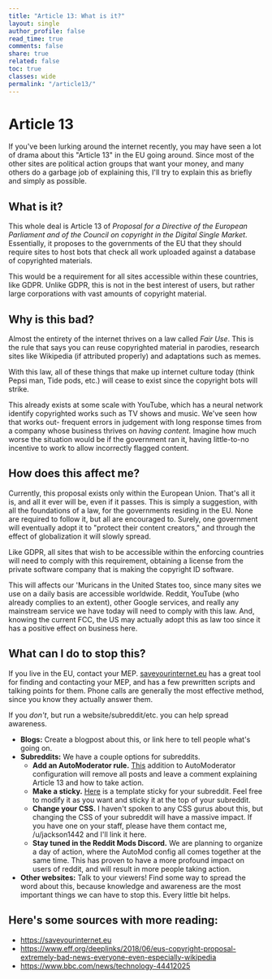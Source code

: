 ```yaml
---
title: "Article 13: What is it?"
layout: single
author_profile: false
read_time: true
comments: false
share: true
related: false
toc: true
classes: wide
permalink: "/article13/"
---
```


# Article 13

If you've been lurking around the internet recently, you may have seen a lot of
drama about this "Article 13" in the EU going around. Since most of the other
sites are political action groups that want your money, and many others do a
garbage job of explaining this, I'll try to explain this as briefly and simply
as possible.

## What is it?

This whole deal is Article 13 of *Proposal for a Directive of the European
Parliament and of the Council on copyright in the Digital Single Market*.
Essentially, it proposes to the governments of the EU that they should require
sites to host bots that check all work uploaded against a database of
copyrighted materials.

This would be a requirement for all sites accessible within these countries,
like GDPR. Unlike GDPR, this is not in the best interest of users, but rather
large corporations with vast amounts of copyright material.

## Why is this bad?

Almost the entirety of the internet thrives on a law called *Fair Use*. This is
the rule that says you can reuse copyrighted material in parodies, research
sites like Wikipedia (if attributed properly) and adaptations such as memes.

With this law, all of these things that make up internet culture today (think
Pepsi man, Tide pods, etc.) will cease to exist since the copyright bots will
strike.

This already exists at some scale with YouTube, which has a neural network
identify copyrighted works such as TV shows and music. We've seen how that
works out- frequent errors in judgement with long response times from a
company whose business thrives on *having content.* Imagine how much worse the
situation would be if the government ran it, having little-to-no incentive to
work to allow incorrectly flagged content.

## How does this affect me?

Currently, this proposal exists only within the European Union. That's all it
is, and all it ever will be, even if it passes. This is simply a suggestion,
with all the foundations of a law, for the governments residing in the EU.
None are required to follow it, but all are encouraged to. Surely, one
government will eventually adopt it to "protect their content creators," and
through the effect of globalization it will slowly spread.

Like GDPR, all sites that wish to be accessible within the enforcing countries
will need to comply with this requirement, obtaining a license from the private
software company that is making the copyright ID software.

This will affects our 'Muricans in the United States too, since many sites we
use on a daily basis are accessible worldwide. Reddit, YouTube (who already
complies to an extent), other Google services, and really any mainstream
service we have today will need to comply with this law. And, knowing the
current FCC, the US may actually adopt this as law too since it has a positive
effect on business here.

## What can I do to stop this?

If you live in the EU, contact your MEP.
[saveyourinternet.eu](https://saveyourinternet.eu) has a great tool for finding
and contacting your MEP, and has a few prewritten scripts and talking points
for them. Phone calls are generally the most effective method, since you know
they actually answer them.

If you *don't*, but run a website/subreddit/etc. you can help spread awareness.

* **Blogs:** Create a blogpost about this, or link here to tell people what's
going on.
* **Subreddits:** We have a couple options for subreddits.
    * **Add an AutoModerator rule.**
    [This](https://gist.github.com/jackson1442/66eea28004c5be55207884f58efe5fda)
    addition to AutoModerator configuration will remove all posts and leave a
    comment explaining Article 13 and how to take action.
    * **Make a sticky.** [Here](https://gist.githubusercontent.com/jackson1442/ea11759728015c49db5829e2fe7eb92b/raw/f88a1fde182ac26bd9a66e6cf9208bf35e627c9c/a13%2520sticky.md)
    is a template sticky for your subreddit. Feel free to modify it as you want and
    sticky it at the top of your subreddit.
    * **Change your CSS.** I haven't spoken to any CSS gurus about this, but
    changing the CSS of your subreddit will have a massive impact. If you have
    one on your staff, please have them contact me, /u/jackson1442 and I'll
    link it here.
    * **Stay tuned in the Reddit Mods Discord.** We are planning to organize a
    day of action, where the AutoMod config all comes together at the same
    time. This has proven to have a more profound impact on users of reddit,
    and will result in more people taking action.
* **Other websites:** Talk to your viewers! Find some way to spread the word
about this, because knowledge and awareness are the most important things we
can have to stop this. Every little bit helps.

## Here's some sources with more reading:

* https://saveyourinternet.eu
* https://www.eff.org/deeplinks/2018/06/eus-copyright-proposal-extremely-bad-news-everyone-even-especially-wikipedia
* https://www.bbc.com/news/technology-44412025

